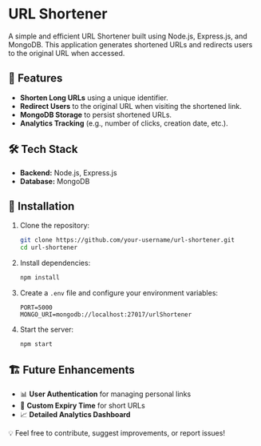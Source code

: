 # URL Shortener

A simple and efficient URL Shortener built using Node.js, Express.js, and MongoDB. This application generates shortened URLs and redirects users to the original URL when accessed.

## 🚀 Features
- **Shorten Long URLs** using a unique identifier.
- **Redirect Users** to the original URL when visiting the shortened link.
- **MongoDB Storage** to persist shortened URLs.
- **Analytics Tracking** (e.g., number of clicks, creation date, etc.).


## 🛠 Tech Stack
- **Backend:** Node.js, Express.js
- **Database:** MongoDB



## 📌 Installation
1. Clone the repository:
   ```sh
   git clone https://github.com/your-username/url-shortener.git
   cd url-shortener
   ```
2. Install dependencies:
   ```sh
   npm install
   ```
3. Create a `.env` file and configure your environment variables:
   ```env
   PORT=5000
   MONGO_URI=mongodb://localhost:27017/urlShortener
   ```
4. Start the server:
   ```sh
   npm start
   ```


## 🏗 Future Enhancements
- 📊 **User Authentication** for managing personal links
- 📅 **Custom Expiry Time** for short URLs
- 📈 **Detailed Analytics Dashboard**

💡 Feel free to contribute, suggest improvements, or report issues!

